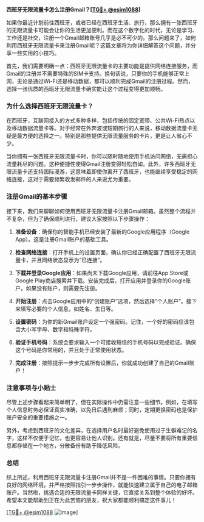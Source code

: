 **西班牙无限流量卡怎么注册Gmail？[[TG💪+ @esim1088](https://t.me/s/esim1088)]**

如果你最近计划前往西班牙，或者已经在西班牙生活、旅行，那么拥有一张西班牙的无限流量卡可能会让你的生活更加便利。而在这个数字化的时代，无论是学习、工作还是社交，注册一个Gmail邮箱账号几乎是必不可少的。那么问题来了，如何利用西班牙无限流量卡来注册Gmail呢？这篇文章将为你详细解答这个问题，并分享一些实用的小技巧。

首先，我们需要明确一点：西班牙无限流量卡的主要功能是提供网络连接服务，而Gmail的注册并不需要特殊的SIM卡支持。换句话说，只要你的手机能够正常上网，无论是通过Wi-Fi还是移动数据，都可以顺利完成Gmail的注册过程。然而，选择一张优质的西班牙无限流量卡确实能让这个过程变得更加顺畅。

### 为什么选择西班牙无限流量卡？

在西班牙，互联网接入的方式多种多样，包括传统的固定宽带、公共Wi-Fi热点以及移动数据流量卡等。对于经常在外奔波或短期旅行的人来说，移动数据流量卡无疑是最方便的选择之一。特别是那些提供无限流量服务的卡片，更是让人省心不少。

当你拥有一张西班牙无限流量卡时，你可以随时随地使用手机访问网络，无需担心流量耗尽的问题。这种便捷性使得Gmail注册变得轻松自如。此外，许多西班牙无限流量卡还支持国际漫游，这意味着即使你离开了西班牙，也能继续享受稳定的网络连接，这对于需要频繁收发邮件的人来说尤为重要。

### 注册Gmail的基本步骤

接下来，我们来聊聊如何使用西班牙无限流量卡注册Gmail邮箱。虽然整个流程并不复杂，但为了确保顺利进行，建议大家按照以下步骤操作：

1. **准备设备**：确保你的智能手机已经安装了最新的Google应用程序（Google App）。这是注册Gmail账户的基础工具。
   
2. **检查网络连接**：打开手机上的设置页面，确认你已经正确配置了西班牙无限流量卡，并且网络状态显示为“已连接”。

3. **下载并登录Google应用**：如果尚未下载Google应用，请前往App Store或Google Play商店搜索并下载。安装完成后，打开应用并登录你的Google账户。如果没有账户，则需要先注册。

4. **开始注册**：点击Google应用中的“创建账户”选项，然后选择“个人账户”。接下来填写必要的个人信息，如姓名、生日等。

5. **设置密码**：为你的新Gmail账户设定一个强密码。记住，一个好的密码应该包含大小写字母、数字和特殊字符。

6. **验证手机号码**：系统会要求输入一个可接收短信的手机号码以完成验证。确保这个号码是你常用的，并且处于正常使用状态。

7. **完成注册**：按照提示一步步完成所有设置后，你就成功创建了自己的Gmail账户！

### 注意事项与小贴士

尽管上述步骤看起来简单明了，但在实际操作中仍需注意一些细节。例如，在填写个人信息时务必保证真实准确，以免日后遇到麻烦；同时，定期更换密码也是保护账户安全的重要措施之一。

另外，考虑到西班牙的文化差异，在选择用户名时最好避免使用过于生僻难记的名字，这样不仅便于记忆，也更容易让他人识别。还有就是，尽量不要将所有重要信息都存储在一个地方，分散备份有助于降低风险。

### 总结

综上所述，利用西班牙无限流量卡注册Gmail并不是一件困难的事情。只要你拥有良好的网络环境，并严格按照指引一步步操作，就能快速建立属于自己的电子邮箱账户。当然啦，挑选合适的无限流量卡同样关键，它直接关系到整个体验的好坏。希望本文能帮助到正在为此苦恼的朋友，祝大家都能顺利搞定这件事儿！

[[TG💪+ @esim1088](https://t.me/s/esim1088) ![Image](https://i.postimg.cc/4NQfJmqS/Snipaste-2025-05-13-00-14-12.png)]